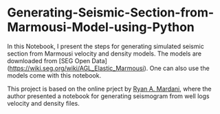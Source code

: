 # Generating-Seismic-Section-from-Marmousi-Model-using-Python
In this Notebook, I present the steps for generating simulated seismic section from Marmousi velocity and density models. The models are downloaded from [SEG Open Data] (https://wiki.seg.org/wiki/AGL_Elastic_Marmousi). One can also use the models come with this notebook.

This project is based on the online prject by [Ryan A. Mardani](https://towardsdatascience.com/generating-synthetic-seismogram-in-python-519f23f07894), where the author presented a notebook for generating seismogram from well logs velocity and density files.


